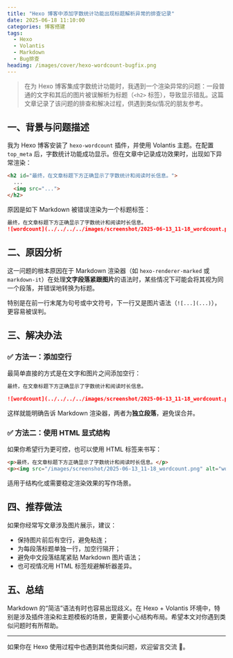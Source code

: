 ```yaml
---
title: "Hexo 博客中添加字数统计功能出现标题解析异常的排查记录"
date: 2025-06-18 11:10:00
categories: 博客搭建
tags:
  - Hexo
  - Volantis
  - Markdown
  - Bug排查
headimg: /images/cover/hexo-wordcount-bugfix.png
---
```


> 在为 Hexo 博客集成字数统计功能时，我遇到一个渲染异常的问题：一段普通的文字和其后的图片被误解析为标题（`<h2>` 标签），导致显示错乱。这篇文章记录了该问题的排查和解决过程，供遇到类似情况的朋友参考。

## 一、背景与问题描述

我为 Hexo 博客安装了 `hexo-wordcount` 插件，并使用 Volantis 主题。在配置 `top_meta` 后，字数统计功能成功显示。但在文章中记录成功效果时，出现如下异常渲染：

```html
<h2 id="最终，在文章标题下方正确显示了字数统计和阅读时长信息。">
  ...
  <img src="...">
</h2>
```

原因是如下 Markdown 被错误渲染为一个标题标签：

```markdown
最终，在文章标题下方正确显示了字数统计和阅读时长信息。
![wordcount](../../../../images/screenshot/2025-06-13_11-18_wordcount.png)
```

## 二、原因分析

这一问题的根本原因在于 Markdown 渲染器（如 `hexo-renderer-marked` 或 `markdown-it`）在处理**文字段落紧跟图片**的语法时，某些情况下可能会将其视为同一个段落，并错误地转换为标题。

特别是在前一行末尾为句号或中文符号，下一行又是图片语法（`![...](...)`），更容易被误判。

## 三、解决办法

### ✅ 方法一：添加空行

最简单直接的方式是在文字和图片之间添加空行：

```markdown
最终，在文章标题下方正确显示了字数统计和阅读时长信息。

![wordcount](../../../../images/screenshot/2025-06-13_11-18_wordcount.png)
```

这样就能明确告诉 Markdown 渲染器，两者为**独立段落**，避免误合并。

### ✅ 方法二：使用 HTML 显式结构

如果你希望行为更可控，也可以使用 HTML 标签来书写：

```html
<p>最终，在文章标题下方正确显示了字数统计和阅读时长信息。</p>
<p><img src="/images/screenshot/2025-06-13_11-18_wordcount.png" alt="wordcount"></p>
```

适用于结构化或需要稳定渲染效果的写作场景。

## 四、推荐做法

如果你经常写文章涉及图片展示，建议：

- 保持图片前后有空行，避免粘连；
- 为每段落标题单独一行，加空行隔开；
- 避免中文段落结尾紧贴 Markdown 图片语法；
- 也可视情况用 HTML 标签规避解析器差异。

## 五、总结

Markdown 的“简洁”语法有时也容易出现歧义。在 Hexo + Volantis 环境中，特别是涉及插件渲染和主题模板的场景，更需要小心结构布局。希望本文对你遇到类似问题时有所帮助。

---

如果你在 Hexo 使用过程中也遇到其他类似问题，欢迎留言交流 🙌。


